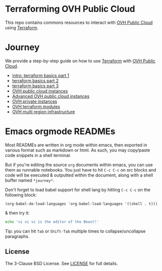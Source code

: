 # Terraforming OVH Public Cloud 

This repo contains commons resources to interact with [OVH Public Cloud](https://ovhcloud.com/) using [Terraform](https://www.terraform.io/). 

# Journey

We provide a step-by-step guide on how to use [Terraform](https://www.terraform.io/) with [OVH Public Cloud](https://ovhcloud.com/).

- [intro: terraform basics part 1](https://github.com/ovh/terraform-ovh-commons/tree/master/journey/0-simple-terraform/README.md)
- [terraform basics part 2](https://github.com/ovh/terraform-ovh-commons/tree/master/journey/1-simple-terraform-vars/README.md)
- [terraform basics part 3](https://github.com/ovh/terraform-ovh-commons/tree/master/journey/2-simple-terraform-state/README.md)
- [OVH public cloud instances](https://github.com/ovh/terraform-ovh-commons/tree/master/journey/3-simple-public-instance/README.md)
- [Advanced OVH public cloud instances](https://github.com/ovh/terraform-ovh-commons/tree/master/journey/4-advanced-public-instances/README.md)
- [OVH private instances](https://github.com/ovh/terraform-ovh-commons/tree/master/journey/5-private-instances/README.md)
- [OVH terraform modules](https://github.com/ovh/terraform-ovh-commons/tree/master/journey/6-intro-modules/README.md)
- [OVH multi region infrastructure](https://github.com/ovh/terraform-ovh-commons/tree/master/journey/7-multiregion/README.md)

# Emacs orgmode READMEs

Most READMEs are written in org mode within emacs, then exported in various format such as markdown or html. As such, you may copy/paste code snippets in a shell terminal.

But if you're editing the source `org` documents within emacs, you can use them as runnable notebooks. You just have to hit `C-c C-c` on src blocks and code will be executed & outputted within the document, along with a shell buffer named `*journey*`.

Don't forget to load babel support for shell lang by hitting `C-c C-c` on the following block:

```emacs-lisp
(org-babel-do-load-languages 'org-babel-load-languages '((shell . t)))
```

& then try it:

```bash
echo 'vi vi vi is the editor of the Beast!'
```

<span class="underline">Tip</span>: you can hit `Tab` or `Shift-Tab` multiple times to collapse/uncollapse paragraphs.

## License

The 3-Clause BSD License. See [LICENSE](https://github.com/ovh/terraform-ovh-commons/tree/master/LICENSE) for full details.

